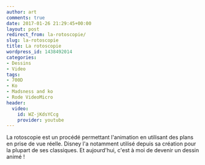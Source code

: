 ```yaml
---
author: art
comments: true
date: 2017-01-26 21:29:45+00:00
layout: post
redirect_from: la-rotoscopie/
slug: la-rotoscopie
title: La rotoscopie
wordpress_id: 1438492014
categories:
- Dessins
- Video
tags:
- 700D
- Ko
- Madsness and ko
- Rode VideoMicro
header:
  video:
    id: WZ-jKdsYCcg
    provider: youtube
---
```


La rotoscopie est un procédé permettant l'animation en utilisant des plans en prise de vue réelle. Disney l'a notamment utilisé depuis sa création pour la plupart de ses classiques. Et aujourd'hui, c'est à moi de devenir un dessin animé !
